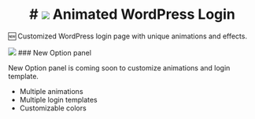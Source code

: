 <h1 align="center">
# <img src="https://img.icons8.com/cute-clipart/64/000000/login-rounded-right.png"> Animated WordPress Login
</h1>

:new: Customized WordPress login page with unique animations and effects.

<img src="https://img.icons8.com/color/100/000000/coming-soon.png"> ### New Option panel 

New Option panel is coming soon to customize animations and login template. 

- Multiple animations
- Multiple login templates 
- Customizable colors


